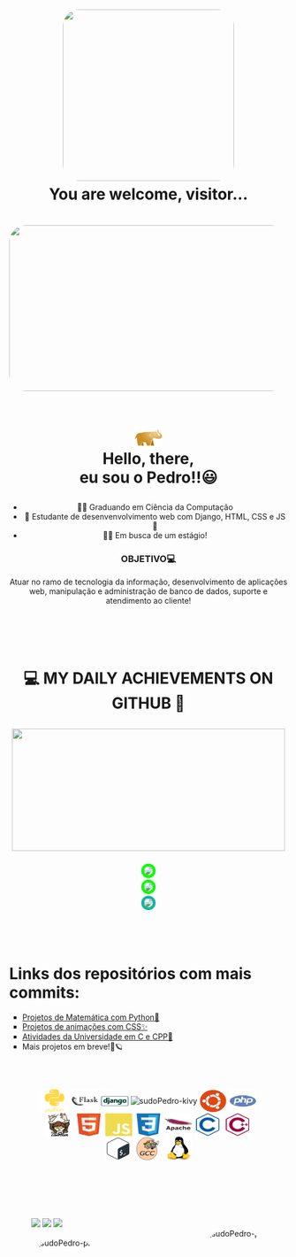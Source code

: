 <header class="gif-image">
  <h1 align="center"> 
    <figure align="center">
            <img src="https://github.com/sudoAptIPedro/phpKillJava/blob/main/teucu.png" width="310" height="310" style="border-radius:30px;">
        <br>
        <figcaption> You are welcome, visitor...</figcaption>
        </figure>
  </h1>
  <h1 align="center">
    <a>
      <img src="https://github.com/sudoAptIPedro/phpKillJava/blob/main/matrixIsReal.gif" width="800" height="300" frameBorder="0" class="giphy-embed" style="border-radius:30px;">
    </a>
  </h1>
</header>
<main>
  <div class="container">
  
 <h1 align="center">
   <figure> 
     <img align="center" alt="sudoPedro-COMPOSER2" height="42" width="50" src="https://raw.githubusercontent.com/devicons/devicon/master/icons/ceylon/ceylon-original.svg">
     <figcaption> Hello, there, <br> 
          eu sou o Pedro!!😃 </figcaption>
   </figure>
  </h1>
 
<div class="sobre">
  <header>
    <nav>
      <ul> 
        <li> 👨‍💻 Graduando em Ciência da Computação </li>
        <li> 👾 Estudante de desenvenvolvimento web com Django, HTML, CSS e JS 🚀</li>
        <li> 🐱‍🏍 Em busca de um estágio! </li>
      </ul>
    </nav>
    <aside>
      <article>
         <h1>OBJETIVO💻</h1>
            <p> Atuar no ramo de tecnologia da informação, desenvolvimento de aplicações web, manipulação e administração de banco de dados, suporte e atendimento ao cliente!                  </p>
      </article>
    </aside>
  </header>
   </div>
<br>
  <div align="center" style="display: inline-block;">
    <header>
       <h1>💻 MY DAILY ACHIEVEMENTS ON GITHUB 🐍</h1>
       <h2 align="center">
        <a>
          <img src="https://github.com/sudoAptIPedro/phpKillJava/blob/main/lordSithVader.gif" width="494" height="221" frameBorder="0" class="giphy-embed">
        </a>
      </h2>
       <a href="https://github.com/sudoAptIPedro">
       <img style="border: 5px solid rgb(9, 255, 0); border-radius:50px;" height="180em" src="https://github-readme-stats.vercel.app/api?username=sudoAptIPedro&show_icons=true&theme=blue-green&include_all_commits=true&count_private=true" />
        <br>
       <img style="border: 5px solid rgb(9, 255, 0); border-radius:50px;" height="180em" src="https://github-readme-stats.vercel.app/api/top-langs/?username=sudoAptIPedro&layout=compact&langs_count=7&theme=blue-green" />
       <br>
       <img style="border: 5px solid rgb(14, 185, 157); border-radius:50px;" height="30em" src="https://img.shields.io/github/followers/sudoAptIPedro.svg?style=social&label=Follow&maxAge=2592000" /> </a>
    </header>
  </div>
    <br>
   <div style="display: inline-block;">
     <h1> 
       Links dos repositórios com mais commits:
     </h1>
     <nav>
       <ul type="square"> 
         <li> <a href="https://github.com/sudoAptIPedro/Matema-Python-"> Projetos de Matemática com Python🐍 </a> </li>
         <li> <a href="https://github.com/sudoAptIPedro/Projetos-de-anima-es-em-CSS"> Projetos de animações com CSS✨ </a> </li>
         <li> <a href="https://github.com/sudoAptIPedro/universityAtvs"> Atividades da Universidade em C e CPP🤖 </a> </li>
         <li> Mais projetos em breve!🚀🪐 </li>
       </ul>
     </nav> 
    </div>
   <br>
  <br>
  
<div style="display: inline_block"><br>
  <header>
    <figure>
      <img align="center" alt="sudoPedro-Python" height="44" width="52" src="https://raw.githubusercontent.com/devicons/devicon/master/icons/python/python-plain-wordmark.svg">
      <img align="center" alt="sudoPedro-Flask" height="42" width="50" src="https://raw.githubusercontent.com/devicons/devicon/master/icons/flask/flask-original-wordmark.svg"/>
      <img align="center" alt="sudoPedro-Django" height="42" width="50" src="https://raw.githubusercontent.com/devicons/devicon/master/icons/django/django-line.svg"/>
       <img align="center" alt="sudoPedro-kivy" height="42" width="50" src="https://github.com/sudoAptIPedro/phpKillJava/blob/main/kivyy.svg"/>
      <img align="center" alt="sudoPedro-Ubuntu" height="42" width="50" src="https://raw.githubusercontent.com/devicons/devicon/master/icons/ubuntu/ubuntu-plain.svg"/>
      <img align="center" alt="sudoPedro-PHP" height="42" width="50" src="https://raw.githubusercontent.com/devicons/devicon/master/icons/php/php-plain.svg"/>
      <img align="center" alt="sudoPedro-COMPOSER" height="42" width="50" src="https://raw.githubusercontent.com/devicons/devicon/master/icons/composer/composer-original.svg"/>
      <img align="center" alt="sudoPedro-HTML" height="42" width="50" src="https://raw.githubusercontent.com/devicons/devicon/master/icons/html5/html5-original.svg">
      <img align="center" alt="sudoPedro-JS" height="42" width="50" src="https://raw.githubusercontent.com/devicons/devicon/master/icons/javascript/javascript-plain.svg">
      <img align="center" alt="sudoPedro-CSS" height="42" width="50" src="https://raw.githubusercontent.com/devicons/devicon/master/icons/css3/css3-original.svg">
      <img align="center" alt="sudoPedro-Apache" height="42" width="50" src="https://raw.githubusercontent.com/devicons/devicon/master/icons/apache/apache-original-wordmark.svg">
      <img align="center" alt="sudoPedro-C" height="42" width="50" src="https://raw.githubusercontent.com/devicons/devicon/master/icons/c/c-line.svg"/>
      <img align="center" alt="sudoPedro-C++" height="42" width="50" src="https://raw.githubusercontent.com/devicons/devicon/master/icons/cplusplus/cplusplus-line.svg"/>
      <img align="center" alt="sudoPedro-BASH" height="42" width="50" src="https://raw.githubusercontent.com/devicons/devicon/master/icons/bash/bash-plain.svg"/>
      <img align="center" alt="sudoPedro-gnu" height="42" width="50" src="https://raw.githubusercontent.com/devicons/devicon/master/icons/gcc/gcc-original.svg">
      <img align="center" alt="sudoPedro-linux" height="44" width="52" src="https://raw.githubusercontent.com/devicons/devicon/master/icons/linux/linux-original.svg">
    </figure>
  </header>
</div>
   <br>
   <br>
  <div> 
    <footer>
        <figure>
          <a href="tel:21971292477" target="_blank"><img src="https://img.shields.io/badge/WhatsApp-25D366?style=for-the-badge&logo=whatsapp&logoColor=white" target="_blank"></a>
          <a href="mailto:2003arthurdacosta8@gmail.com" target="_blank"><img src="https://img.shields.io/badge/Gmail-D14836?style=for-the-badge&logo=gmail&logoColor=white" target="_blank"></a>
          <a href="https://www.linkedin.com/in/pedro-arthur-5518721a5" target="_blank"><img src="https://img.shields.io/badge/LinkedIn-0077B5?style=for-the-badge&logo=linkedin&logoColor=white" target="_blank"></a>
          <br>
          <img align="right" alt="sudoPedro-pik" height="154" style="border-radius:50px;" src="https://github.com/sudoAptIPedro/phpKillJava/blob/main/meProfilePic.gif">
          <br>
          <img align="left" alt="sudoPedro-pic2" height="154" style="border-radius:50px;" src="https://github.com/sudoAptIPedro/phpKillJava/blob/main/myLovenk.gif">
        </figure>
      </footer>  
  </div>
  </div>
  </main>
